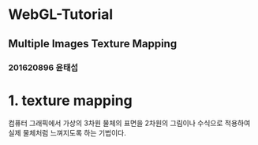# WebGL-Tutorial
## Multiple Images Texture Mapping
### 201620896 윤태섭
# 1. texture mapping
컴퓨터 그래픽에서 가상의 3차원 물체의 표면을 2차원의 그림이나 수식으로 적용하여 실제 물체처럼 느껴지도록 하는 기법이다.
